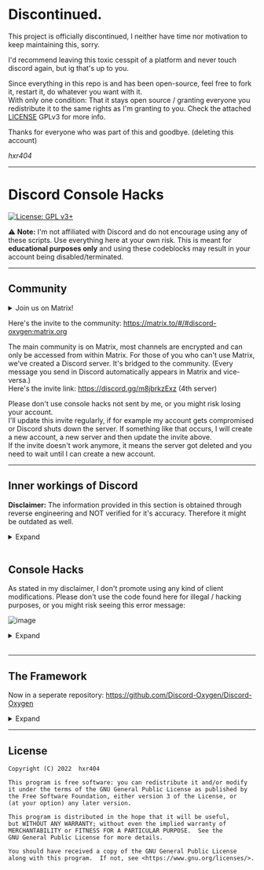 # Discontinued.

This project is officially discontinued, I neither have time nor motivation to keep maintaining this, sorry.

I'd recommend leaving this toxic cesspit of a platform and never touch discord again, but ig that's up to you.

Since everything in this repo is and has been open-source, feel free to fork it, restart it, do whatever you want with it.<br />
With only one condition: That it stays open source / granting everyone you redistribute it to the same rights as I'm granting to you. Check the attached [LICENSE](LICENSE) GPLv3 for more info.


Thanks for everyone who was part of this and goodbye. (deleting this account)

_hxr404_

---

# Discord Console Hacks
[![License: GPL v3+](https://img.shields.io/badge/License-GPLv3-blue.svg)](https://www.gnu.org/licenses/gpl-3.0)

:warning: **Note:** I'm not affiliated with Discord and do not encourage using any of these scripts. Use everything here at your own risk. This is meant for **educational purposes only** and using these codeblocks may result in your account being disabled/terminated.

***


## Community

<details>
<summary>Join us on Matrix!</summary>
  
Matrix is a community-based, decentralized, privacy friendly, end-to-end encrypted (super secure), uncensorable and open source messaging protocol, which, unlike Discord, promotes custom clients and modifications. There are multiple different clients available, the most popular one (and also the reference implementation) is Element. It runs on most operating systems and also has a pretty good web version. For more information, check out https://matrix.org and https://element.io.<br>
I often get asked: "*If Matrix is so super awesome, why didn't you start using it earlier?*"<br>
Well actually I've been using Matrix for quite a long time now. I never really thought about using it for this Discord stuff.
</details>

Here's the invite to the community: https://matrix.to/#/#discord-oxygen:matrix.org

The main community is on Matrix, most channels are encrypted and can only be accessed from within Matrix.
For those of you who can't use Matrix, we've created a Discord server. It's bridged to the community. (Every message you send in Discord automatically appears in Matrix and vice-versa.)<br>
Here's the invite link: https://discord.gg/m8jbrkzExz (4th server)<br>


Please don't use console hacks not sent by me, or you might risk losing your account.<br>
I'll update this invite regularly, if for example my account gets compromised or Discord shuts down the server. If something like that occurs, I will create a new account, a new server and then update the invite above.<br>
If the invite doesn't work anymore, it means the server got deleted and you need to wait until I can create a new account.

***

## Inner workings of Discord

**Disclaimer:** The information provided in this section is obtained through reverse engineering and NOT verified for it's accuracy. Therefore it might be outdated as well.

<details>
<summary>Expand</summary>

<br>

***


### Discord Token Syntax

<details>
<summary>Expand</summary>

<table>
  <tr><th></th><th>Example</th></tr>
  <tr><td>User ID Encoded in Base64</td><td>NTzQvPcLBacBmgajXQc7QAaU</td></tr>
  <tr><td>Dot</td><td>.</td></tr>
  <tr><td>Timestamp -epoch(1293840000) converted to base64</td><td>XCgboz</td></tr>
  <tr><td>Dot</td><td>.</td></tr>
  <tr><td>HMAC consiting of 27 chars (uppercase/lowercase letters, numbers, - or _)</td><td>c4t51kFWSEmdmaPnKoyUuu8E78E</td></tr>
</table>
There is this awesome diagram from <a href="https://github.com/hxr404/Discord-Console-hacks/issues/2">#2</a> which shows the exact token structure:<br><br>
<img src="https://user-images.githubusercontent.com/34555296/120932740-4ca47480-c6f7-11eb-9270-6fb3fbbd856c.png"></img> <br>
</details>
<br>


### Discord's Internal Server Structure

<details>
<summary>Expand</summary>

Check out this article about reverse engineering Discord, and the proof that Discord decrypts your encrypted data: <a href="https://medium.com/tenable-techblog/lets-reverse-engineer-discord-1976773f4626">https://medium.com/tenable-techblog/lets-reverse-engineer-discord-1976773f4626</a><br>
They can also read your messages (e.g. in DM's), log all edits and deleted messages and record your voice calls.

![grafik](https://user-images.githubusercontent.com/55095883/116671170-e9f5e580-a9a0-11eb-98f9-3bcd65b9fdbf.png)

<br>
<sup>How sending audio/video messages in Discord works.</sup>
</details>
<br>
</details>
<br>


## Console Hacks

As stated in my disclaimer, I don't promote using any kind of client modifications. Please don't use the code found here for illegal / hacking purposes, or you might risk seeing this error message:

![image](https://user-images.githubusercontent.com/55095883/134189043-4da003de-4829-4d60-888a-6014ebb5c2b8.png)

<details>
<summary>Expand</summary>

## How to use these Hacks

It only works on web and desktop versions (Windows, Linux, MacOS), not on mobile.
1. Press CTRL + SHIFT + I to toggle Developer Tools (Discord is based on Electron, which is basically Google Chrome)
2. Click on "Console" if not already selected
3. Paste the script in the command field
4. Press enter

<br>


### Obtain your Token

Copies your Token into the clipboard.<br>
**:warning: DO NOT GIVE THIS TO ANYONE. It grants full access to your account.**

<details>
<summary>Expand</summary>

Paste this into the console (while being logged in):

```js
window.webpackChunkdiscord_app.push([[Math.random()], {}, (req) => {for (const m of Object.keys(req.c).map((x) => req.c[x].exports).filter((x) => x)) {if (m.default && m.default.getToken !== undefined) {return copy(m.default.getToken())}if (m.getToken !== undefined) {return copy(m.getToken())}}}]); console.log("%cDone!", "font-size: 50px"); console.log(`%cYou now have your token in the clipboard!`, "font-size: 16px")
```

The token should be in your clipboard now.<br>
Please be careful when pasting the token, sending it to someone is like giving away your address, keys and passport/ID.<br>
Someone who knows your token can impersonate you, mess with your friends and servers, spend your money (if you added a payment method for nitro), and even figure out your IP-Adress (aka. probably your real-life home adress) using the new devices feature.

</details>
<br>


### Log in using a Token

Modifies the login screen so you can use a token to log in.

<details>
<summary>Expand</summary>

Paste this into the console (CTRL + SHIFT + I) on the login screen (you need to be logged out):

```js
function login(e) {setInterval(() => {window.webpackChunkdiscord_app.push([[Math.random()], {}, (req) => {for (const m of Object.keys(req.c).map((x) => req.c[x].exports).filter((x) => x)) {if (m.default && m.default.setToken !== undefined) {return m.default.setToken(e)}if (m.setToken !== undefined) {return m.setToken(e)}}}]);console.log("%cWorked!", "font-size: 50px");}, 50), setTimeout(() => {window.location.reload()}, 2500)}function buttonlogin(){login(document.getElementsByClassName("inputDefault-3FGxgL input-2g-os5")[0].value)}var element;(element=document.getElementsByClassName("marginBottom8-emkd0_ button-1cRKG6 button-f2h6uQ lookFilled-yCfaCM colorBrand-I6CyqQ sizeLarge-3mScP9 fullWidth-fJIsjq grow-2sR_-F")[0]).addEventListener("click",buttonlogin),(element=document.getElementsByClassName("marginBottom20-315RVT")[0]).parentElement.removeChild(element),(element=document.getElementsByClassName("colorStandard-21JIj7 size14-3fJ-ot h5-2RwDNl title-3hptVQ defaultMarginh5-3Jxf6f")[0]).innerHTML="Token",element.id="Token",(element=document.getElementsByClassName("transitionGroup-bPT0qU qrLogin-1ejtpI")[0]).parentElement.removeChild(element),(element=document.getElementsByClassName("verticalSeparator-2r9gHa")[0]).parentElement.removeChild(element);
```

You can now log in using a token.<br>
Note that this doesn't work with bot tokens. Bot tokens are different from user tokens, and Discord doesn't support this.<br>

![exampleimage](https://user-images.githubusercontent.com/55095883/105732516-d0bc4380-5f30-11eb-959f-9fae0ddc9b7b.png)<br>
<sup>Login Screen after running the script:</sup>
</details>
<br>


### Enable Staff Mode

Enables some hidden features and sets your client to staff mode.

<details>
<summary>Expand</summary>
 
This will trick your client into thinking that you are a staff member of Discord (by modifiying certain flags) and will also allow you to access the experiments tab, developer options, and more. (In these menus you can get unreleased Discord updates, emulate a different client, generate build overrides and more.)

```js
let wpRequire;
window.webpackChunkdiscord_app.push([[ Math.random() ], {}, (req) => { wpRequire = req; }]);
mod = Object.values(wpRequire.c).find(x => typeof x?.exports?.Z?.isDeveloper !== "undefined");
usermod = Object.values(wpRequire.c).find(x => x?.exports?.default?.getUsers)
nodes = Object.values(mod.exports.Z._dispatcher._actionHandlers._dependencyGraph.nodes)
try {
    nodes.find(x => x.name == "ExperimentStore").actionHandler["OVERLAY_INITIALIZE"]({user: {flags: 1}})
} catch (e) {}
oldGetUser = usermod.exports.default.__proto__.getCurrentUser;
usermod.exports.default.__proto__.getCurrentUser = () => ({isStaff: () => true})
nodes.find(x => x.name == "DeveloperExperimentStore").actionHandler["CONNECTION_OPEN"]()
usermod.exports.default.__proto__.getCurrentUser = oldGetUser
```
<br>

![discorddevoptions](https://cdn.discordapp.com/attachments/788198099067076638/1004823296489029702/unknown.png)<br>
<sup>Developer Options menu</sup>
</details>
<br>


### Get all Badges

This script gives you all badges locally, meaning that only you can see them.

<details>
<summary>Expand</summary>

Some badges grant access to specific options or menus.<br>

```js
(() => {
    let flags = {
        "DISCORD_EMPLOYEE": 1 << 0,
        "DISCORD_PARTNER": 1 << 1,
        "HYPESQUAD_EVENTS": 1 << 2,
        "BUG_HUNTER_LEVEL_1": 1 << 3,
        "HOUSE_BRAVERY": 1 << 6,
        "HOUSE_BRILLIANCE": 1 << 7,
        "HOUSE_BALANCE": 1 << 8,
        "EARLY_SUPPORTER": 1 << 9,
        "BUG_HUNTER_LEVEL_2": 1 << 14,
        "VERIFIED_BOT_DEVELOPER": 1 << 17,
        "CERTIFIED_MODERATOR": 1 << 18,
        "ACTIVE_DEVELOPER": 1 << 22
    };
    
    webpackChunkdiscord_app.push([[Math.random()], {}, req => {
        for (const m of Object.keys(req.c).map(x => req.c[x].exports).filter(x => x)) {
            if (m.default && m.default.getCurrentUser !== undefined) {
                return m.default.getCurrentUser().flags = Object.values(flags).reduce((pre, cur) => pre + cur, 0);
            }
        }
    }]);
})();
```
To get all badges and place your account under quarantine (visually):
```js
webpackChunkdiscord_app.push([[Math.random()],{},(req)=>{for(const m of Object.keys(req.c).map((x)=>req.c[x].exports).filter((x)=>x)){if(m.default&&m.default.getCurrentUser!==undefined){return m.default.getCurrentUser().flags=-1}}}]);
```
<br>

![preview](https://user-images.githubusercontent.com/55095883/110086787-191e1b00-7d93-11eb-8f0f-2b3a76210155.png)<br>
<sup>This isn't a fake screenshot. Your client will really display this.</sup>

![preview](https://cdn.discordapp.com/attachments/788198099067076638/1004823731056676954/unknown.png)
</details>
<br>


### Bot & System Tag

Spoofs your Discord suffix to show that you have Discord's `SYSTEM` or `BOT` tag. (Only visible to you.)

<details>
<summary>Expand</summary>

Bot tag code:
```js
window.webpackChunkdiscord_app.push([[Math.random()], {}, (req) => {for (const m of Object.keys(req.c).map((x) => req.c[x].exports).filter((x) => x)) {if (m.default && m.default.getCurrentUser !== undefined) {return m.default.getCurrentUser().bot = true;}if (m.getCurrentUser !== undefined) {return m.getCurrentUser().bot = true}}}])
```
  
Verified Bot tag code:
```js
window.webpackChunkdiscord_app.push([[Math.random()], {}, (req) => {for (const m of Object.keys(req.c).map((x) => req.c[x].exports).filter((x) => x)) {if (m.default && m.default.getCurrentUser !== undefined) {return m.default.getCurrentUser().bot = true;}if (m.getCurrentUser !== undefined) {return m.getCurrentUser().bot = true}}}])
window.webpackChunkdiscord_app.push([[Math.random()], {}, (req) => {for (const m of Object.keys(req.c).map((x) => req.c[x].exports).filter((x) => x)) {if (m.default && m.default.getCurrentUser !== undefined) {return m.default.getCurrentUser().isVerifiedBot = () => true;}if (m.getCurrentUser !== undefined) {return m.getCurrentUser().isVerifiedBot = () => true}}}])
```
  
System tag code:
```js
window.webpackChunkdiscord_app.push([[Math.random()], {}, (req) => {for (const m of Object.keys(req.c).map((x) => req.c[x].exports).filter((x) => x)) {if (m.default && m.default.getCurrentUser !== undefined) {return m.default.getCurrentUser().isSystemUser = () => true;}if (m.getCurrentUser !== undefined) {return m.getCurrentUser().isSystemUser = () => true}}}])
```
<br>

![grafik](https://user-images.githubusercontent.com/55095883/116669184-908cb700-a99e-11eb-9a7f-62c0d19e5486.png)<br>
<sup>Using the System badge to make funny fake announcements</sup><br>

![grafik](https://user-images.githubusercontent.com/55095883/116669793-47893280-a99f-11eb-972d-bcc8e07c65dd.png)<br>
<sup>Fake Bot badge</sup><br>

![grafik](https://user-images.githubusercontent.com/55095883/116669897-6982b500-a99f-11eb-8dfc-53caa1d312e3.png)<br>
<sup>User pop-out with Bot badge</sup>
</details>
<br>


### Easy Edit Mode

You can use this to make fake screenshots without having to use Inspect Element (CTRL + SHIFT + I) each time.

<details>
<summary>Expand</summary>

```js
document.designMode = 'on'
```

</details>
<br>


### Spotify "Listen Along" Spoofer

Makes it possible to use the "Listen Along" feature without needing Spotify Premium.

<details>
<summary>Expand</summary>

```js
(webpackChunkdiscord_app.push([[''],{},e=>{m=[];for(let c in e.c)m.push(e.c[c])}]),m).find(m => m?.exports?.Z?.getAccounts).exports.Z.getAccounts().forEach((conn) => conn.type === "spotify" && (webpackChunkdiscord_app.push([[''],{},e=>{m=[];for(let c in e.c)m.push(e.c[c])}]),m).find(m => m?.exports?.Z?.isDispatching).exports.Z.dispatch({type: "SPOTIFY_PROFILE_UPDATE", accountId: conn.id, isPremium: true}))
```
</details>
<br>


### Free Discord Nitro

Makes it possible to use some of the features from Nitro without having to buy Nitro.<br>
This is **discontinued** and patched. Superseded by [Discord Oxygen](https://github.com/hxr404/Discord-Oxygen).

<details>
<summary>Expand</summary>
 
Tricks your client into thinking you have Nitro. Converts the API request into non-Nitro requests, so Discord won't notice that you don't have Nitro.<br>
Be extra careful with scripts that claim to do this, this script is the only working one. If you find a copy of this script not directly provided by me or this repository, please report it to me (it's probably a scam).<br>
Credit to https://github.com/An00nymushun/DiscordFreeEmojis for the emoji handling part.<br>
Note that not every feature is supported as some things that run server-side can't be simulated.
Basic features (like animated emojis) should work.

```js
/*
I removed the code because this shouldn't go public. People would just copy and paste this anywhere and bad people would backdoor it.<br>
Also I don't want Discord to fix this.<br>

This script was replaced by Discord Oxygen (https://github.com/hxr404/Discord-Oxygen).
*/
```
<br>

![grafik](https://user-images.githubusercontent.com/55095883/116668188-5d95f380-a99d-11eb-96cf-a0e2dfc6bb23.png)<br>
<sup>The Subscription Overview page. The account used for the screenshot **didn't** buy Nitro.</sup>
</details>
<br>


### Enter NSFW Channels

Grants access to channels marked as NSFW on an under-18 account.<br>
**Only use this script if you are 18+! There is a reason those channels are marked as NSFW.**

<details>
<summary>Expand</summary>

This script is intended for people (>18) whose accounts have been wrongfully marked as underage. Don't use it for other purposes.

```js
var findModule=(item)=>window.webpackChunkdiscord_app.push([[Math.random()],{},(req)=>{for(const m of Object.keys(req.c).map((x)=>req.c[x].exports).filter((x)=>x)){if(m.default&&m.default[item]!==undefined)return m.default}}])
findModule('getCurrentUser').getCurrentUser().nsfwAllowed = true
```
<br>

![grafik](https://raw.githubusercontent.com/PndaBoi/pndaboi/main/6zsLEjYET0.png)<br>
<sup>Before running the script</sup><br>
<br>
  
![grafik](https://raw.githubusercontent.com/PndaBoi/pndaboi/main/ypzEY7Yw0u.png)<br>
<sup>After running the script</sup>
</details>
<br>


### Get Hidden Channel IDs

Displays the ID's of channels that you can't see without client modifications.

<details>
<summary>Expand</summary>

```js
window.webpackChunkdiscord_app.push([[Math.random()], {}, (req) => {for (const m of Object.keys(req.c).map((x) => req.c[x].exports).filter((x) => x)) {if (m.default && m.default.getPrivateChannelIds !== undefined) {return console.log(m.default.getPrivateChannelIds())}if (m.getPrivateChannelIds !== undefined) {return console.log(m.getPrivateChannelIds())}}}]);
```
<br>

![grafik](https://user-images.githubusercontent.com/55095883/116670257-cda57900-a99f-11eb-8f96-7d8d54754535.png)<br>
<sup>Example output of this command</sup>
</details>
<br>


### Change Password

Changes the password of the account that is currently logged in.<br>
**Only use this on your own account! Stealing accounts is a crime in most countries.**

<details>
<summary>Expand</summary>

```js
let oldpassword = "";
let newpassword = "";

window.webpackChunkdiscord_app.push([[Math.random()], {}, (req) => {for (const m of Object.keys(req.c).map((x) => req.c[x].exports).filter((x) => x)) {if (m.default && m.default.getToken !== undefined) {fetch("https://discord.com/api/v9/users/@me", { "credentials": "include", "body": "{\"password\":\"" + oldpassword + "\",\"new_password\":\"" + newpassword + "\"}", "method": "PATCH", "headers": { "Authorization": m.default.getToken(), "Content-Type":"application/json" }}); return}if (m.getToken !== undefined) {fetch("https://discord.com/api/v9/users/@me", {"credentials": "include","body": "{\"password\":\"" + oldpassword + "\",\"new_password\":\"" + newpassword + "\"}","method":"PATCH","headers": {"Authorization": m.getToken(), "Content-Type":"application/json"}});return}}}]);
```

</details>
<br>


### Add Guild Features

Enables server features (like having a partnered / verified server, or some boost-only features) locally, meaning everything is purely visual.

<details>
<summary>Expand</summary>

<img src="https://user-images.githubusercontent.com/55095883/121220849-4a702080-c885-11eb-965c-317749da0196.png"></img>
<img src="https://user-images.githubusercontent.com/55095883/121219947-7b9c2100-c884-11eb-99f1-e0a8525512a9.png"></img>
<img src="https://user-images.githubusercontent.com/55095883/121220469-e9484d00-c884-11eb-816f-2d3b9f46a585.png"></img>

Valid features are `PARTNERED` and `VERIFIED`.

```js
let serverid = "";
let feature = "";

window.webpackChunkdiscord_app.push([[Math.random()], {}, (req) => {for (const m of Object.keys(req.c).map((x) => req.c[x].exports).filter((x) => x)) {if (m.default && m.default.getGuilds !== undefined) {return m.default.getGuild(serverid).features.add(feature)}if (m.getGuilds !== undefined) {return m.getGuild(serverid).features.add(feature)}}}]);
```

</details>
<br>


### Delete Webhook

Deletes a webhook using it's webhook URL.<br>
You could use this to delete the webhook of some scammers trying to token-grab you. :)

<details>
<summary>Expand</summary>

```js
let webhookURL = "PUT_WEBHOOK_URL_HERE";

await fetch(webhookURL, {
  "method": "DELETE",
});
```

</details>
<br>


### E-mail Address & Phone Number Verification Bypass

Bypasses e-mail address and phone number verification in servers. This does not let you send messages, but you can connect and talk in voice channels.

<details>
<summary>Expand</summary>


```js
window.webpackChunkdiscord_app.push([[Math.random()], {}, (req) => {for (const m of Object.keys(req.c).map((x) => req.c[x].exports).filter((x) => x)) {if (m.default && m.default.getCurrentUser !== undefined) {return m.default.getCurrentUser().phone = '+1234567890';}if (m.getCurrentUser !== undefined) {return m.getCurrentUser().phone = '+1234567890'}}}]);
window.webpackChunkdiscord_app.push([[Math.random()], {}, (req) => {for (const m of Object.keys(req.c).map((x) => req.c[x].exports).filter((x) => x)) {if (m.default && m.default.getCurrentUser !== undefined) {return m.default.getCurrentUser().email = 'email@email.com';}if (m.getCurrentUser !== undefined) {return m.getCurrentUser().email = 'email@email.com'}}}]);
window.webpackChunkdiscord_app.push([[Math.random()], {}, (req) => {for (const m of Object.keys(req.c).map((x) => req.c[x].exports).filter((x) => x)) {if (m.default && m.default.getCurrentUser !== undefined) {return m.default.getCurrentUser().verified = true;}if (m.getCurrentUser !== undefined) {return m.getCurrentUser().verified = true}}}]);
```

</details>
<br>


### Discord Activities

Adds the Activities button in the voice channel you're in.

<details>
<summary>Expand</summary>

```js
var AppIds = ["755600276941176913", "880218394199220334", "755827207812677713", "773336526917861400", "814288819477020702", "832012774040141894", "879864070101172255", "879863881349087252", "832012854282158180", "878067389634314250", "902271654783242291", "879863686565621790", "879863976006127627", "852509694341283871", "832013003968348200", "832025144389533716", "763133495793942528", "880218832743055411", "878067427668275241", "879864010126786570", "879864104980979792", "891001866073296967", "832012586023256104", "832012682520428625", "832013108234289153", "763116274876022855", "832012730599735326", "832012938398400562", "832025061657280566", "801133024841957428", "832012815819604009", "832012894068801636", "832025114077298718", "832025993019260929"]
window.webpackChunkdiscord_app.push([[Math.random()], {}, (req) => {for (const m of Object.keys(req.c).map((x) => req.c[x].exports).filter((x) => x)) {if (m.default && m.default.getEnabledAppIds !== undefined) {return m.default.getEnabledAppIds = () => AppIds}}}]);
```

<img src="https://i.ibb.co/rmskPSH/image.png"></img>
</details>
<br>


### Change Client Color

Changes your client's color to your liking.

<details>
<summary>Expand</summary>

<br><img src="https://cdn.discordapp.com/attachments/841333120870645760/858800547958882334/unknown.png"></img>
Unknown Author.

```js
__SECRET_EMOTION__.injectGlobal(`
    * {
--background-primary: #000000;
    --background-secondary: #000000;
--background-secondary-alt: #070707ff;
--background-accent: #252525;
--background-floating: #242424ff;
    --scrollbar-thin-track: #000000;
    --channeltextarea-background: #151515;
    }
`)
```

</details>
<br>


### AMOLED Theme on Desktop & Web

Activates the AMOLED theme from mobile on desktop and web, which uses darker colors than the normal theme and is better on the eyes.

<details>
<summary>Expand</summary>

```js
document.body.classList.add("theme-amoled");
```

</details>

</details>
<br>

***

## The Framework

Now in a seperate repository: https://github.com/Discord-Oxygen/Discord-Oxygen

<details>
<summary>Expand</summary>

The Framework is a new project, wich combines every console hack into a single script.<br>
Simply include the source code (.js file) into your Discord client (Desktop or Web).<br>
You can either do this by pasting it into your console (CTRL + SHIFT + I, CTRL + V, ENTER)<br>
Or by adding it as a userscript. (You need a browser extension, for Firefox I recommend Firemonkey)<br>

### How it works

The Framework adds an extensive API, adding the BetterDiscord (+ Powercord) API is planned, so BD plugins can be loaded through the framework.<br>
It's similar to a mod loader of a game, except that all good mods are already installed and pre-configured. (Open a pull request or issue if you want to merge your mods to mainstream.)<br>
The Framework is modularized and each module runs seperately in its own block scope, not like the old Nitro hack.
This should prevent Discord from fixing it, as it no longer depends on hardcoded modifications.

***


### History

The free Discord Nitro hack was extremely unstable and Discord fixed it quickly. That's when I started working on The Framework. It was the improved Discord Nitro.
It is much more performant, offering better UX and made development way easier. After successfully merging the old Nitro hack, I continued improving Nitro with more features. And then I thought: why only add default Nitro features? There are so much more awesome features that could be useful as well. Since The Framwerork is modularized, it took about 5 minutes merging the other console hacks. This is how a new project was born.

</details>

***

## License
    Copyright (C) 2022  hxr404

    This program is free software: you can redistribute it and/or modify
    it under the terms of the GNU General Public License as published by
    the Free Software Foundation, either version 3 of the License, or
    (at your option) any later version.

    This program is distributed in the hope that it will be useful,
    but WITHOUT ANY WARRANTY; without even the implied warranty of
    MERCHANTABILITY or FITNESS FOR A PARTICULAR PURPOSE.  See the
    GNU General Public License for more details.

    You should have received a copy of the GNU General Public License
    along with this program.  If not, see <https://www.gnu.org/licenses/>.
